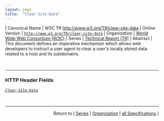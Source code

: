 ```yaml
---
layout: page
title:  "Clear Site Data"
---
```


| Canonical Name | W3C TR http://www.w3.org/TR/clear-site-data
| Online Version | [`http://www.w3.org/TR/clear-site-data`](http://www.w3.org/TR/clear-site-data)
| Organization | [World Wide Web Consortium (W3C)](..)
| Series | [Technical Report (TR)](.)
| Abstract | This document defines an imperative mechanism which allows web developers to instruct a user agent to clear a user's locally stored data related to a host and its subdomains.

<br/>
<hr/>

### HTTP Header Fields

[`Clear-Site-Data`](/concepts/http-header/Clear-Site-Data "The Clear-Site-Data HTTP response header field sends a signal to the user agent that it ought to remove all data of a certain set of types.")



<br/>
<hr/>

<p style="text-align: right">Return to ( <a href="./">Series</a> | <a href="../">Organization</a> | <a href="../../">all Specifications</a> )</p>